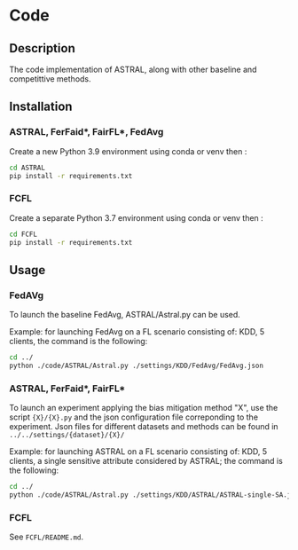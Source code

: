 # Code

## Description

The code implementation of ASTRAL, along with other baseline and competittive methods.

## Installation

### ASTRAL, FerFaid*, FairFL*, FedAvg
Create a new Python 3.9 environment using conda or venv then :

```bash
cd ASTRAL
pip install -r requirements.txt
```

### FCFL
Create a separate Python 3.7 environment using conda or venv then :

```bash
cd FCFL
pip install -r requirements.txt
```

## Usage
### FedAVg
To launch the baseline FedAvg, ASTRAL/Astral.py can be used.

Example: for launching FedAvg on a FL scenario consisting of: KDD, 5 clients, the command is the following:

```bash
cd ../
python ./code/ASTRAL/Astral.py ./settings/KDD/FedAvg/FedAvg.json
```

### ASTRAL, FerFaid*, FairFL*

To launch an experiment applying the bias mitigation method "X", use the script ```{X}/{X}.py``` and the json configuration file correponding to the experiment. Json files for different datasets and methods can be found in ```../../settings/{dataset}/{X}/```


Example: for launching ASTRAL on a FL scenario consisting of: KDD, 5 clients, a single sensitive attribute considered by ASTRAL; the command is the following:

```bash
cd ../
python ./code/ASTRAL/Astral.py ./settings/KDD/ASTRAL/ASTRAL-single-SA.json
```



### FCFL
See ```FCFL/README.md```.
